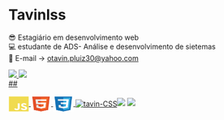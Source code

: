 # Tavinlss
😎 Estagiário em desenvolvimento web <br>
💻 estudante de ADS- Análise e desenvolvimento de sietemas <br>
📩 E-mail -> otavin.pluiz30@yahoo.com

<div>
<a href="github.com/Tavinnlss">
  <img height="180em" src="https://github-readme-stats.vercel.app/api?username=Tavinnlss&show_icons=true&theme=dracula&inclube_all_commints=true&count_private=true"/>
  <img height="180em" src="https://github-readme-stats.vercel.app/api/top-langs/?username=Tavinnlss&layout-compac&langs_count-16&theme=dracula"/>
</div>
##
<div style="display: inline_block"><br>
  <img align="center" alt="tavin-Js" height="30" width="40" src="https://raw.githubusercontent.com/devicons/devicon/master/icons/javascript/javascript-plain.svg">
  <img align="center" alt="tavin-HTML" height="30" width="40" src="https://raw.githubusercontent.com/devicons/devicon/master/icons/html5/html5-original.svg">
  <img align="center" alt="tavin-CSS" height="30" width="40" src="https://raw.githubusercontent.com/devicons/devicon/master/icons/css3/css3-original.svg">
  <img align="center" alt="tavin-CSS" height="30" width="40" src="https://cdn.jsdelivr.net/gh/devicons/devicon@latest/icons//-.svg>
</div>
##

<div> 
 
  <a href="https://instagram.com/otaviio_luiiz56" target="_blank"><img src="https://img.shields.io/badge/-Instagram-%23E4405F?style=for-the-badge&logo=instagram&logoColor=white" target="_blank"></a> 
  <a href="http://linkedin.com/in/otavio-luiz-souza-7700b9276" target="_blank"><img src="https://img.shields.io/badge/-LinkedIn-%230077B5?style=for-the-badge&logo=linkedin&logoColor=white" target="_blank"></a> 
  
</div>

